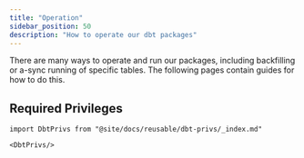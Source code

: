 ```yaml
---
title: "Operation"
sidebar_position: 50
description: "How to operate our dbt packages"
---
```


There are many ways to operate and run our packages, including backfilling or a-sync running of specific tables. The following pages contain guides for how to do this.

## Required Privileges

```mdx-code-block
import DbtPrivs from "@site/docs/reusable/dbt-privs/_index.md"

<DbtPrivs/>
```
